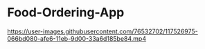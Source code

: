 # Food-Ordering-App


https://user-images.githubusercontent.com/76532702/117526975-066bd080-afe6-11eb-9d00-33a6d185be84.mp4

